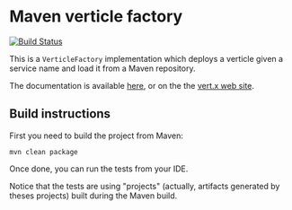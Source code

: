 # Maven verticle factory

[![Build Status](https://travis-ci.org/vert-x3/vertx-maven-service-factory.svg?branch=master)](https://travis-ci.org/vert-x3/vertx-maven-service-factory)

This is a `VerticleFactory` implementation which deploys a verticle given a service name and load it from a Maven
repository.

The documentation is available [here](src/main/asciidoc/java/index.adoc), or on the the
[vert.x web site](http://vertx.io/docs/vertx-maven-service-factory/java).

## Build instructions

First you need to build the project from Maven:

`mvn clean package`

Once done, you can run the tests from your IDE.

Notice that the tests are using "projects" (actually, artifacts generated by theses projects) built during the Maven
build.
